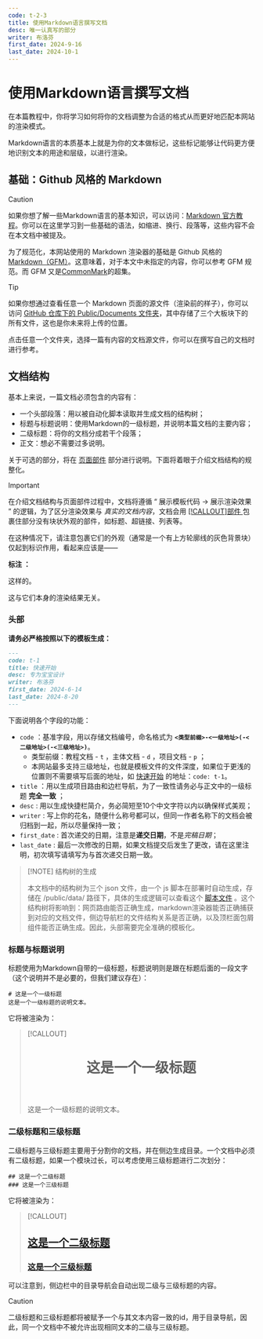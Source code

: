 ```yaml
---
code: t-2-3
title: 使用Markdown语言撰写文档
desc: 唯一认真写的部分
writer: 布洛芬
first_date: 2024-9-16
last_date: 2024-10-1
---
```


# 使用Markdown语言撰写文档

在本篇教程中，你将学习如何将你的文档调整为合适的格式从而更好地匹配本网站的渲染模式。

Markdown语言的本质基本上就是为你的文本做标记，这些标记能够让代码更方便地识别文本的用途和层级，以进行渲染。

## 基础：Github 风格的 Markdown

> [!CAUTION]
>
> 如果你想了解一些Markdown语言的基本知识，可以访问：[Markdown 官方教程](https://markdown.com.cn/basic-syntax/)。你可以在这里学习到一些基础的语法，如缩进、换行、段落等，这些内容不会在本文档中被提及。

为了规范化，本网站使用的 Markdown 渲染器的基础是 Github 风格的 [Markdown（GFM）](https://github.github.com/gfm/)。这意味着，对于本文中未指定的内容，你可以参考 GFM 规范。而 GFM 又是[CommonMark](https://spec.commonmark.org/)的超集。

> [!TIP]
>
> 如果你想通过查看任意一个 Markdown 页面的源文件（渲染前的样子），你可以访问 [GitHub 仓库下的 Public/Documents 文件夹](https://github.com/pinowine/moc-design-docs/tree/main/public/documents)，其中存储了三个大板块下的所有文件，这也是你未来将上传的位置。
>
> 点击任意一个文件夹，选择一篇有内容的文档源文件，你可以在撰写自己的文档时进行参考。

## 文档结构

基本上来说，一篇文档必须包含的内容有：

- 一个头部段落：用以被自动化脚本读取并生成文档的结构树；
- 标题与标题说明：使用Markdown的一级标题，并说明本篇文档的主要内容；
- 二级标题：将你的文档分成若干个段落；
- 正文：想必不需要过多说明。

关于可选的部分，将在 [页面部件](/tutorials/帮助建设我们的文档/使用Markdown语言撰写文档/页面部件) 部分进行说明。下面将着眼于介绍文档结构的规整化。

> [!IMPORTANT]
>
> 在介绍文档结构与页面部件过程中，文档将遵循 “ 展示模板代码 -> 展示渲染效果 ” 的逻辑，为了区分渲染效果与 *真实的文档内容*，文档会用 [[!CALLOUT]部件 ](/tutorials/帮助建设我们的文档/使用Markdown语言撰写文档/页面部件#标注：[!CALLOUT])包裹住部分没有块状外观的部件，如标题、超链接、列表等。
>
> 在这种情况下，请注意包裹它们的外观（通常是一个有上方轮廓线的灰色背景块）仅起到标识作用，看起来应该是——
> <div class="notecard callout">
> 	<p><strong>标注 ：</strong></p>
> 	<p>这样的。</p>
> </div>
> 这与它们本身的渲染结果无关。

### 头部

**请务必严格按照以下的模板生成：**

```md
---
code: t-1
title: 快速开始
desc: 专为宝宝设计
writer: 布洛芬
first_date: 2024-6-14
last_date: 2024-8-20
---
```

下面说明各个字段的功能：

- `code` ：基准字段，用以存储文档编号，命名格式为 **`<类型前缀>-<一级地址>(-<二级地址>(-<三级地址>)`**。
  - 类型前缀：教程文档 - `t` ，主体文档 - `d` ，项目文档 - `p` ；
  - 本网站最多支持三级地址，也就是模板文件的文件深度，如果位于更浅的位置则不需要填写后面的地址，如 [快速开始](/tutorials/快速开始) 的地址：`code: t-1`。
- `title` ：用以生成项目路由和边栏导航，为了一致性请务必与正文中的一级标题 **完全一致** ；
- `desc` : 用以生成快捷栏简介，务必简短至10个中文字符以内以确保样式美观；
- `writer` : 写上你的花名，随便什么称号都可以，但同一作者名称下的文档会被归档到一起，所以尽量保持一致；
- `first_date` : 首次递交的日期，注意是**递交日期**，不是*完稿日期*；
- `last_date` : 最后一次修改的日期，如果文档提交后发生了更改，请在这里注明，初次填写请填写为与首次递交日期一致。

> [!NOTE] 结构树的生成
>
> 本文档中的结构树为三个 json 文件，由一个 js 脚本在部署时自动生成，存储在 /public/data/ 路径下，具体的生成逻辑可以查看这个 [脚本文件](https://raw.githubusercontent.com/pinowine/moc-design-docs/refs/heads/main/scripts/generateStructure.cjs) 。这个结构树将影响到：网页路由能否正确生成，markdown渲染器能否正确捕获到对应的文档文件，侧边导航栏的文件结构关系是否正确，以及顶栏面包屑组件能否正确生成。因此，头部需要完全准确的模板化。

### 标题与标题说明

标题使用为Markdown自带的一级标题，标题说明则是跟在标题后面的一段文字（这个说明并不是必要的，但我们建议存在）：

```MD
# 这是一个一级标题
这是一个一级标题的说明文本。
```

它将被渲染为：

>[!CALLOUT]  <div class="markdown-container">
>   <header>
>     <h1>这是一个一级标题</h1>
>   </header>
>   <p>这是一个一级标题的说明文本。</p>
> </div>

### 二级标题和三级标题

二级标题与三级标题主要用于分割你的文档，并在侧边生成目录。一个文档中必须有二级标题，如果一个模块过长，可以考虑使用三级标题进行二次划分：

```MD
## 这是一个二级标题
### 这是一个三级标题
```

它将被渲染为：

>[!CALLOUT]  <h2 id="这是一个二级标题"><a href="/tutorials/帮助建设我们的文档/使用Markdown语言撰写文档#这是一个二级标题">这是一个二级标题</a></h2>
>
> <h3 id="这是一个三级标题"><a href="/tutorials/帮助建设我们的文档/使用Markdown语言撰写文档#这是一个三级标题">这是一个三级标题</a></h3>

可以注意到，侧边栏中的目录导航会自动出现二级与三级标题的内容。

> [!CAUTION]
>
> 二级标题和三级标题都将被赋予一个与其文本内容一致的id，用于目录导航，因此，同一个文档中不被允许出现相同文本的二级与三级标题。

